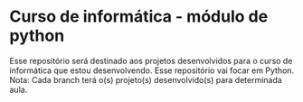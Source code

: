 # Curso de informática - módulo de python
Esse repositório será destinado aos projetos desenvolvidos para o curso de informática que estou desenvolvendo. Esse repositório vai focar em Python. Nota: Cada branch terá o(s) projeto(s) desenvolvido(s) para determinada aula.
